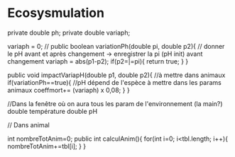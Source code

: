 # Ecosysmulation
private double ph;
private double variaph;

variaph = 0; // 
public boolean variationPh(double pi, double p2){ // donner le pH avant et après changement -> enregistrer la pi (pH init) avant 								changement
	variaph = abs(p1-p2);
	if(p2=|=pi){
		return true;
	}
}

public void impactVariapH(double p1, double p2){ //à mettre dans animaux
	if(variationPh==true){ //pH dépend de l'espèce à mettre dans les params animaux
		coeffmort+= (variaph) x 0,08;
	}
}


//Dans la fenêtre où on aura tous les param de l'environnement (la main?)
double température 
double pH

// Dans animal 

int nombreTotAnim=0;
public int calculAnim(){
	for(int i=0; i<tbl.length; i++){
		nombreTotAnim+=tbl[i];
	}
}

